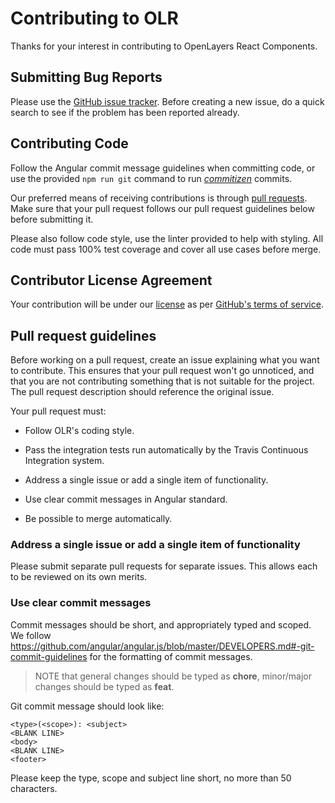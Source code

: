 # Contributing to OLR

Thanks for your interest in contributing to OpenLayers React Components.


## Submitting Bug Reports

Please use the [GitHub issue tracker](https://github.com/nearmap/olr/issues). Before creating a new issue, do a quick search to see if the problem has been reported already.


## Contributing Code

Follow the Angular commit message guidelines when committing code, or use the provided `npm run git` command to run [_commitizen_](https://github.com/commitizen/cz-cli) commits.

Our preferred means of receiving contributions is through [pull requests](https://help.github.com/articles/using-pull-requests). Make sure
that your pull request follows our pull request guidelines below before submitting it.

Please also follow code style, use the linter provided to help with styling.  All code must pass 100% test coverage and cover all use cases before merge.


## Contributor License Agreement

Your contribution will be under our [license](./LICENSE) as per [GitHub's terms of service](https://help.github.com/articles/github-terms-of-service/#6-contributions-under-repository-license).


## Pull request guidelines

Before working on a pull request, create an issue explaining what you want to contribute. This ensures that your pull request won't go unnoticed, and that you are not contributing something that is not suitable for the project. The pull request description should reference the original issue.

Your pull request must:

 * Follow OLR's coding style.

 * Pass the integration tests run automatically by the Travis Continuous
   Integration system.

 * Address a single issue or add a single item of functionality.

 * Use clear commit messages in Angular standard.

 * Be possible to merge automatically.


### Address a single issue or add a single item of functionality

Please submit separate pull requests for separate issues.  This allows each to
be reviewed on its own merits.


### Use clear commit messages

Commit messages should be short, and appropriately typed and scoped. We follow
https://github.com/angular/angular.js/blob/master/DEVELOPERS.md#-git-commit-guidelines
for the formatting of commit messages.

> NOTE that general changes should be typed as **chore**, minor/major changes should be typed as **feat**.

Git commit message should look like:

```
<type>(<scope>): <subject>
<BLANK LINE>
<body>
<BLANK LINE>
<footer>
```

Please keep the type, scope and subject line short, no more than 50 characters.
